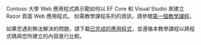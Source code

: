 Contoso 大學 Web 應用程式將示範如何以 EF Core 和 Visual Studio 來建立 Razor 頁面 Web 應用程式。 如需教學課程系列的資訊，請參閱[第一個教學課程](xref:data/ef-rp/intro)。

如果您遇到無法解決的問題，請下載[已完成的應用程式](https://github.com/aspnet/AspNetCore.Docs/tree/master/aspnetcore/data/ef-rp/intro/samples)，並遵循本教學課程以將程式碼與您所建立的內容進行比較。
